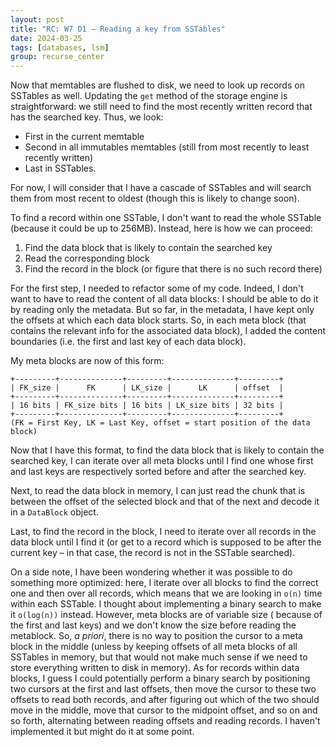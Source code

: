 ```yaml
---
layout: post
title: "RC: W7 D1 — Reading a key from SSTables"
date: 2024-03-25
tags: [databases, lsm]
group: recurse_center
---
```



Now that memtables are flushed to disk, we need to look up records on SSTables as well.
Updating the `get` method of the storage engine is straightforward: we still need to find the most recently written
record that has the searched key. Thus, we look:

- First in the current memtable
- Second in all immutables memtables (still from most recently to least recently written)
- Last in SSTables.

For now, I will consider that I have a cascade of SSTables and will search them from most recent to oldest (though this
is likely to change soon).

To find a record within one SSTable, I don't want to read the whole SSTable (because it could be up to 256MB).
Instead, here is how we can proceed:

1. Find the data block that is likely to contain the searched key
2. Read the corresponding block
3. Find the record in the block (or figure that there is no such record there)

For the first step, I needed to refactor some of my code.
Indeed, I don't want to have to read the content of all data blocks: I should be able to do it by reading only the
metadata. But so far, in the metadata, I have kept only the offsets at which each data block starts.
So, in each meta block (that contains the relevant info for the associated data block), I added the content boundaries
(i.e. the first and last key of each data block).

My meta blocks are now of this form:

```text
+---------+--------------+---------+--------------+---------+
| FK_size |      FK      | LK_size |      LK      | offset  |
+---------+--------------+---------+--------------+---------+
| 16 bits | FK_size bits | 16 bits | LK_size bits | 32 bits |
+---------+--------------+---------+--------------+---------+
(FK = First Key, LK = Last Key, offset = start position of the data block)
```

Now that I have this format, to find the data block that is likely to contain the searched key, I can iterate over all
meta blocks until I find one whose first and last keys are respectively sorted before and after the searched key.

Next, to read the data block in memory, I can just read the chunk that is between the offset of the selected block and
that of the next and decode it in a `DataBlock` object.

Last, to find the record in the block, I need to iterate over all records in the data block until I find it (or get to
a record which is supposed to be after the current key – in that case, the record is not in the SSTable searched).

On a side note, I have been wondering whether it was possible to do something more optimized: here, I iterate over all
blocks to find the correct one and then over all records, which means that we are looking in `o(n)` time within each
SSTable.
I thought about implementing a binary search to make it `o(log(n))` instead. However, meta blocks are of variable size (
because of the first and last keys) and we don't know the size before reading the metablock.
So, _a priori_, there is no way to position the cursor to a meta block in the middle (unless by keeping offsets of all
meta blocks of all SSTables in memory, but that would not make much sense if we need to store everything written to disk
in memory).
As for records within data blocks, I guess I could potentially perform a binary search by positioning two cursors at the
first and last offsets, then move the cursor to these two offsets to read both records, and after figuring out which of
the two should move in the middle, move that cursor to the midpoint offset, and so on and so forth, alternating between
reading offsets and reading records.
I haven't implemented it but might do it at some point.


